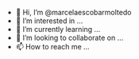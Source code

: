 - 👋 Hi, I’m @marcelaescobarmoltedo
- 👀 I’m interested in ...
- 🌱 I’m currently learning ...
- 💞️ I’m looking to collaborate on ...
- 📫 How to reach me ...

<!---
marcelaescobarmoltedo/marcelaescobarmoltedo is a ✨ special ✨ repository because its `README.md` (this file) appears on your GitHub profile.
You can click the Preview link to take a look at your changes.
--->

